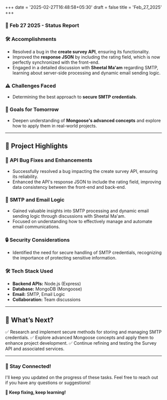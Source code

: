+++
date = '2025-02-27T16:48:58+05:30'
draft = false
title = 'Feb_27_2025'
+++
### **📆 Feb 27 2025 - Status Report**

<!--more-->

### **🛠 Accomplishments**
- Resolved a bug in the **create survey API**, ensuring its functionality.
- Improved the **response JSON** by including the rating field, which is now perfectly synchronized with the front-end.
- Engaged in a detailed discussion with **Sheetal Ma'am** regarding SMTP, learning about server-side processing and dynamic email sending logic.

### **⚠️ Challenges Faced**

- Determining the best approach to **secure SMTP credentials**.

### **🎯 Goals for Tomorrow**

- Deepen understanding of **Mongoose's advanced concepts** and explore how to apply them in real-world projects.

---

## 📖 **Project Highlights**

### 🐞 **API Bug Fixes and Enhancements**

- Successfully resolved a bug impacting the create survey API, ensuring its reliability.
- Enhanced the API's response JSON to include the rating field, improving data consistency between the front-end and back-end.

### 📧 **SMTP and Email Logic**

- Gained valuable insights into SMTP processing and dynamic email sending logic through discussions with Sheetal Ma'am.
- Focused on understanding how to effectively manage and automate email communications.

### 🔒 **Security Considerations**

- Identified the need for secure handling of SMTP credentials, recognizing the importance of protecting sensitive information.

### 🛠️ **Tech Stack Used**

- **Backend APIs:** Node.js (Express)
- **Database:** MongoDB (Mongoose)
- **Email:** SMTP, Email Logic
- **Collaboration:** Team discussions

---

## 🚀 **What’s Next?**

✅ Research and implement secure methods for storing and managing SMTP credentials.
✅ Explore advanced Mongoose concepts and apply them to enhance project development.
✅ Continue refining and testing the Survey API and associated services.

---

### **💬 Stay Connected!**

I'll keep you updated on the progress of these tasks. Feel free to reach out if you have any questions or suggestions!

**🚀 Keep fixing, keep learning!**

